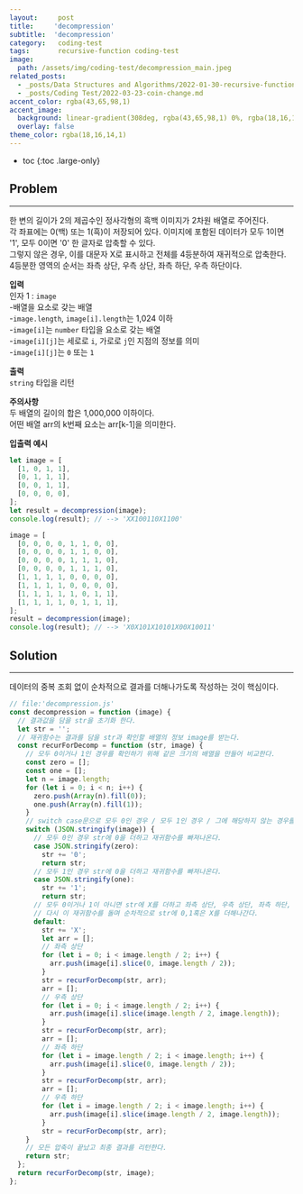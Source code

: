 ```yaml
---
layout:     post
title:     'decompression'
subtitle:  'decompression'
category:   coding-test 
tags:       recursive-function coding-test
image: 
  path: /assets/img/coding-test/decompression_main.jpeg
related_posts: 
  - _posts/Data Structures and Algorithms/2022-01-30-recursive-function.md
  - _posts/Coding Test/2022-03-23-coin-change.md
accent_color: rgba(43,65,98,1)
accent_image: 
  background: linear-gradient(308deg, rgba(43,65,98,1) 0%, rgba(18,16,14,1) 74%);
  overlay: false
theme_color: rgba(18,16,14,1)
---
```


* toc
{:toc .large-only}

## Problem
---

한 변의 길이가 2의 제곱수인 정사각형의 흑백 이미지가 2차원 배열로 주어진다.  <br/>
각 좌표에는 0(백) 또는 1(흑)이 저장되어 있다. 이미지에 포함된 데이터가 모두 1이면 '1', 모두 0이면 '0' 한 글자로 압축할 수 있다. <br/>
그렇지 않은 경우, 이를 대문자 X로 표시하고 전체를 4등분하여 재귀적으로 압축한다. 4등분한 영역의 순서는 좌측 상단, 우측 상단, 좌측 하단, 우측 하단이다. 

**입력** <br/>
인자 1 : `image` <br/>
\-배열을 요소로 갖는 배열 <br/>
\-`image.length`, `image[i].length`는 1,024 이하 <br/>
\-`image[i]`는 `number` 타입을 요소로 갖는 배열 <br/>
\-`image[i][j]`는 세로로 `i`, 가로로 `j`인 지점의 정보를 의미 <br/>
\-`image[i][j]`는 `0` 또는 `1`

**출력** <br/>
`string` 타입을 리턴

**주의사항** <br/>
두 배열의 길이의 합은 1,000,000 이하이다. <br/>
어떤 배열 arr의 k번째 요소는 arr[k-1]을 의미한다. <br/>

**입출력 예시**
~~~js
let image = [
  [1, 0, 1, 1],
  [0, 1, 1, 1],
  [0, 0, 1, 1],
  [0, 0, 0, 0],
];
let result = decompression(image);
console.log(result); // --> 'XX100110X1100​'

image = [
  [0, 0, 0, 0, 1, 1, 0, 0],
  [0, 0, 0, 0, 1, 1, 0, 0],
  [0, 0, 0, 0, 1, 1, 1, 0],
  [0, 0, 0, 0, 1, 1, 1, 0],
  [1, 1, 1, 1, 0, 0, 0, 0],
  [1, 1, 1, 1, 0, 0, 0, 0],
  [1, 1, 1, 1, 1, 0, 1, 1],
  [1, 1, 1, 1, 0, 1, 1, 1],
];
result = decompression(image);
console.log(result); // --> 'X0X101X10101X00X10011'
~~~

## Solution
---

데이터의 중복 조회 없이 순차적으로 결과를 더해나가도록 작성하는 것이 핵심이다. 

~~~js
// file:'decompression.js'
const decompression = function (image) {
  // 결과값을 담을 str을 초기화 한다.
  let str = '';
  // 재귀함수는 결과를 담을 str과 확인할 배열의 정보 image를 받는다.
  const recurForDecomp = function (str, image) {
    // 모두 0이거나 1인 경우를 확인하기 위해 같은 크기의 배열을 만들어 비교한다.
    const zero = [];
    const one = [];
    let n = image.length;
    for (let i = 0; i < n; i++) {
      zero.push(Array(n).fill(0));
      one.push(Array(n).fill(1));
    }
    // switch case문으로 모두 0인 경우 / 모두 1인 경우 / 그에 해당하지 않는 경우를 나누어 주었다.
    switch (JSON.stringify(image)) {
      // 모두 0인 경우 str에 0을 더하고 재귀함수를 빠져나온다. 
      case JSON.stringify(zero):
        str += '0';
        return str;
      // 모두 1인 경우 str에 0을 더하고 재귀함수를 빠져나온다. 
      case JSON.stringify(one):
        str += '1';
        return str;
      // 모두 0이거나 1이 아니면 str에 X를 더하고 좌측 상단, 우측 상단, 좌측 하단, 우측 하단 순으로 
      // 다시 이 재귀함수를 돌며 순차적으로 str에 0,1혹은 X를 더해나간다. 
      default:
        str += 'X';
        let arr = [];
        // 좌측 상단
        for (let i = 0; i < image.length / 2; i++) {
          arr.push(image[i].slice(0, image.length / 2));
        }
        str = recurForDecomp(str, arr);
        arr = [];
        // 우측 상단
        for (let i = 0; i < image.length / 2; i++) {
          arr.push(image[i].slice(image.length / 2, image.length));
        }
        str = recurForDecomp(str, arr);
        arr = [];
        // 좌측 하단
        for (let i = image.length / 2; i < image.length; i++) {
          arr.push(image[i].slice(0, image.length / 2));
        }
        str = recurForDecomp(str, arr);
        arr = [];
        // 우측 하단
        for (let i = image.length / 2; i < image.length; i++) {
          arr.push(image[i].slice(image.length / 2, image.length));
        }
        str = recurForDecomp(str, arr);
    }
    // 모든 압축이 끝났고 최종 결과를 리턴한다.
    return str;
  };
  return recurForDecomp(str, image);
};
~~~



<br/>
<br/>
<br/>
<br/>

